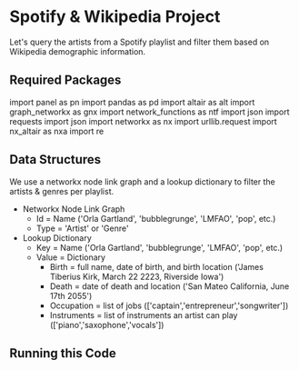 
# Spotify & Wikipedia Project

Let's query the artists from a Spotify playlist and filter them based on Wikipedia demographic information.


## Required Packages

import panel as pn
import pandas as pd
import altair as alt
import graph_networkx as gnx
import network_functions as ntf
import json
import requests
import json
import networkx as nx
import urllib.request 
import nx_altair as nxa
import re

## Data Structures

We use a networkx node link graph and a lookup dictionary to filter the artists & genres per playlist. 

- Networkx Node Link Graph
    - Id = Name ('Orla Gartland', 'bubblegrunge', 'LMFAO', 'pop', etc.)
    - Type = 'Artist' or 'Genre'
- Lookup Dictionary
    - Key = Name ('Orla Gartland', 'bubblegrunge', 'LMFAO', 'pop', etc.)
    - Value = Dictionary
        - Birth = full name, date of birth, and birth location ('James Tiberius Kirk, March 22 2223, Riverside Iowa')
        - Death = date of death and location ('San Mateo California, June 17th 2055')
        - Occupation = list of jobs (['captain','entrepreneur','songwriter'])
        - Instruments = list of instruments an artist can play (['piano','saxophone','vocals'])



## Running this Code 